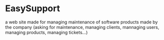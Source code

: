 # EasySupport
a web site made for managing maintenance of software products made by the company (asking for maintenance, managing clients, mannaging users, managing products, managing tickets...)
